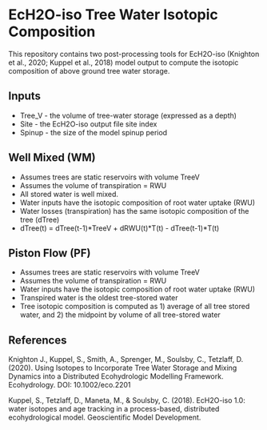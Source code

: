 # EcH2O-iso Tree Water Isotopic Composition
This repository contains two post-processing tools for EcH2O-iso (Knighton et al., 2020; Kuppel et al., 2018) model output to compute the isotopic composition of above ground tree water storage.

## Inputs
* Tree_V - the volume of tree-water storage (expressed as a depth)
* Site - the EcH2O-iso output file site index
* Spinup - the size of the model spinup period

## Well Mixed (WM)
* Assumes trees are static reservoirs with volume TreeV
* Assumes the volume of transpiration = RWU
* All stored water is well mixed.
* Water inputs have the isotopic composition of root water uptake (RWU)
* Water losses (transpiration) has the same isotopic composition of the tree (dTree)
* dTree(t) = dTree(t-1)*TreeV + dRWU(t)*T(t) - dTree(t-1)*T(t)

## Piston Flow (PF)
* Assumes trees are static reservoirs with volume TreeV
* Assumes the volume of transpiration = RWU
* Water inputs have the isotopic composition of root water uptake (RWU)
* Transpired water is the oldest tree-stored water
* Tree isotopic composition is computed as 1) average of all tree stored water, and 2) the midpoint by volume of all tree-stored water

## References
Knighton J., Kuppel, S., Smith, A., Sprenger, M., Soulsby, C., Tetzlaff, D. (2020). Using Isotopes to Incorporate Tree Water Storage and Mixing Dynamics into a Distributed Ecohydrologic Modelling Framework. Ecohydrology. DOI: 10.1002/eco.2201

Kuppel, S., Tetzlaff, D., Maneta, M., & Soulsby, C. (2018). EcH2O-iso 1.0: water isotopes and age tracking in a process-based, distributed ecohydrological model. Geoscientific Model Development.
